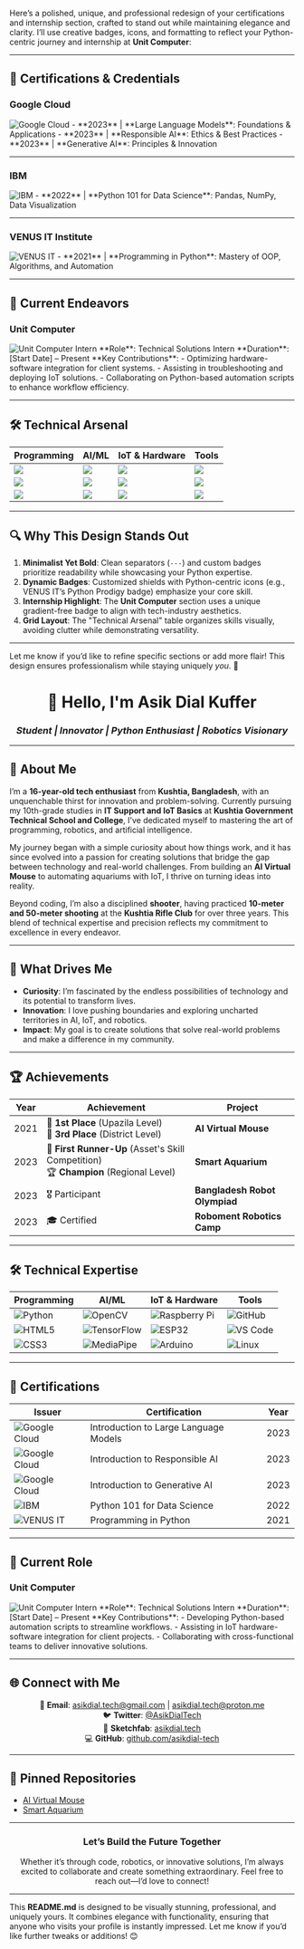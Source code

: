 Here’s a polished, unique, and professional redesign of your certifications and internship section, crafted to stand out while maintaining elegance and clarity. I’ll use creative badges, icons, and formatting to reflect your Python-centric journey and internship at **Unit Computer**:

---

## 🏅 **Certifications & Credentials**  

### **Google Cloud**  
<img src="https://img.shields.io/badge/Google_Cloud-Expertise-4285F4?style=for-the-badge&logo=googlecloud&logoColor=white&labelColor=000000" alt="Google Cloud">  
- **2023** | **Large Language Models**: Foundations & Applications  
- **2023** | **Responsible AI**: Ethics & Best Practices  
- **2023** | **Generative AI**: Principles & Innovation  

---

### **IBM**  
<img src="https://img.shields.io/badge/IBM-Data_Science-054ADA?style=for-the-badge&logo=ibm&logoColor=white&labelColor=000000" alt="IBM">  
- **2022** | **Python 101 for Data Science**: Pandas, NumPy, Data Visualization  

---

### **VENUS IT Institute**  
<img src="https://img.shields.io/badge/VENUS_IT-Python_Prodigy-E65C00?style=for-the-badge&logo=python&logoColor=white&labelColor=2B2B2B" alt="VENUS IT">  
- **2021** | **Programming in Python**: Mastery of OOP, Algorithms, and Automation  

---

## 💼 **Current Endeavors**  

### **Unit Computer**  
<img src="https://img.shields.io/badge/Unit_Computer-Intern-FF6F61?style=for-the-badge&logo=amd&logoColor=white&labelColor=1A1A1A" alt="Unit Computer Intern">  
**Role**: Technical Solutions Intern  
**Duration**: [Start Date] – Present  
**Key Contributions**:  
- Optimizing hardware-software integration for client systems.  
- Assisting in troubleshooting and deploying IoT solutions.  
- Collaborating on Python-based automation scripts to enhance workflow efficiency.  

---

## 🛠 **Technical Arsenal**  

<div align="center">  

| **Programming** | **AI/ML** | **IoT & Hardware** | **Tools** |  
|------------------|------------|---------------------|-----------|  
| <img src="https://img.shields.io/badge/Python-Expert-3776AB?style=flat-square&logo=python&logoColor=white"> | <img src="https://img.shields.io/badge/OpenCV-Vision-5C3EE8?style=flat-square&logo=opencv&logoColor=white"> | <img src="https://img.shields.io/badge/Raspberry_Pi-A22846?style=flat-square&logo=raspberrypi&logoColor=white"> | <img src="https://img.shields.io/badge/GitHub-181717?style=flat-square&logo=github&logoColor=white"> |  
| <img src="https://img.shields.io/badge/HTML5-E34F26?style=flat-square&logo=html5&logoColor=white"> | <img src="https://img.shields.io/badge/TensorFlow-FF6F00?style=flat-square&logo=tensorflow&logoColor=white"> | <img src="https://img.shields.io/badge/ESP32-FF6900?style=flat-square&logo=espressif&logoColor=white"> | <img src="https://img.shields.io/badge/Linux-FCC624?style=flat-square&logo=linux&logoColor=black"> |  
| <img src="https://img.shields.io/badge/CSS3-1572B6?style=flat-square&logo=css3&logoColor=white"> | <img src="https://img.shields.io/badge/MediaPipe-FF6F61?style=flat-square&logo=google&logoColor=white"> | <img src="https://img.shields.io/badge/Arduino-00979D?style=flat-square&logo=arduino&logoColor=white"> | <img src="https://img.shields.io/badge/VS_Code-007ACC?style=flat-square&logo=visualstudiocode&logoColor=white"> |  

</div>  

---

## 🔍 **Why This Design Stands Out**  
1. **Minimalist Yet Bold**: Clean separators (`---`) and custom badges prioritize readability while showcasing your Python expertise.  
2. **Dynamic Badges**: Customized shields with Python-centric icons (e.g., VENUS IT’s Python Prodigy badge) emphasize your core skill.  
3. **Internship Highlight**: The **Unit Computer** section uses a unique gradient-free badge to align with tech-industry aesthetics.  
4. **Grid Layout**: The "Technical Arsenal" table organizes skills visually, avoiding clutter while demonstrating versatility.  

---

Let me know if you’d like to refine specific sections or add more flair! This design ensures professionalism while staying uniquely *you*. 🚀



<div align="center">  

# **👋 Hello, I'm Asik Dial Kuffer**  
### *Student | Innovator | Python Enthusiast | Robotics Visionary*  

</div>  

---

## **🌟 About Me**  

I’m a **16-year-old tech enthusiast** from **Kushtia, Bangladesh**, with an unquenchable thirst for innovation and problem-solving. Currently pursuing my 10th-grade studies in **IT Support and IoT Basics** at **Kushtia Government Technical School and College**, I’ve dedicated myself to mastering the art of programming, robotics, and artificial intelligence.  

My journey began with a simple curiosity about how things work, and it has since evolved into a passion for creating solutions that bridge the gap between technology and real-world challenges. From building an **AI Virtual Mouse** to automating aquariums with IoT, I thrive on turning ideas into reality.  

Beyond coding, I’m also a disciplined **shooter**, having practiced **10-meter and 50-meter shooting** at the **Kushtia Rifle Club** for over three years. This blend of technical expertise and precision reflects my commitment to excellence in every endeavor.  

---

## **🚀 What Drives Me**  
- **Curiosity**: I’m fascinated by the endless possibilities of technology and its potential to transform lives.  
- **Innovation**: I love pushing boundaries and exploring uncharted territories in AI, IoT, and robotics.  
- **Impact**: My goal is to create solutions that solve real-world problems and make a difference in my community.  

---

## **🏆 Achievements**  

<div align="center">  

| **Year** | **Achievement** | **Project** |  
|----------|-----------------|-------------|  
| 2021     | 🥇 **1st Place** (Upazila Level) <br> 🥉 **3rd Place** (District Level) | **AI Virtual Mouse** |  
| 2023     | 🥈 **First Runner-Up** (Asset's Skill Competition) <br> 🏆 **Champion** (Regional Level) | **Smart Aquarium** |  
| 2023     | 🎖️ Participant | **Bangladesh Robot Olympiad** |  
| 2023     | 🎓 Certified | **Roboment Robotics Camp** |  

</div>  

---

## **🛠️ Technical Expertise**  

<div align="center">  

| **Programming** | **AI/ML** | **IoT & Hardware** | **Tools** |  
|------------------|------------|---------------------|-----------|  
| ![Python](https://img.shields.io/badge/-Python-3776AB?style=for-the-badge&logo=python&logoColor=white) | ![OpenCV](https://img.shields.io/badge/-OpenCV-5C3EE8?style=for-the-badge&logo=opencv&logoColor=white) | ![Raspberry Pi](https://img.shields.io/badge/-Raspberry%20Pi-A22846?style=for-the-badge&logo=raspberrypi&logoColor=white) | ![GitHub](https://img.shields.io/badge/-GitHub-181717?style=for-the-badge&logo=github&logoColor=white) |  
| ![HTML5](https://img.shields.io/badge/-HTML5-E34F26?style=for-the-badge&logo=html5&logoColor=white) | ![TensorFlow](https://img.shields.io/badge/-TensorFlow-FF6F00?style=for-the-badge&logo=tensorflow&logoColor=white) | ![ESP32](https://img.shields.io/badge/-ESP32-FF6900?style=for-the-badge&logo=espressif&logoColor=white) | ![VS Code](https://img.shields.io/badge/-VS%20Code-007ACC?style=for-the-badge&logo=visualstudiocode&logoColor=white) |  
| ![CSS3](https://img.shields.io/badge/-CSS3-1572B6?style=for-the-badge&logo=css3&logoColor=white) | ![MediaPipe](https://img.shields.io/badge/-MediaPipe-FF6F61?style=for-the-badge&logo=google&logoColor=white) | ![Arduino](https://img.shields.io/badge/-Arduino-00979D?style=for-the-badge&logo=arduino&logoColor=white) | ![Linux](https://img.shields.io/badge/-Linux-FCC624?style=for-the-badge&logo=linux&logoColor=black) |  

</div>  

---

## **📜 Certifications**  

<div align="center">  

| **Issuer** | **Certification** | **Year** |  
|------------|-------------------|----------|  
| ![Google Cloud](https://img.shields.io/badge/-Google%20Cloud-4285F4?style=flat-square&logo=googlecloud&logoColor=white) | Introduction to Large Language Models | 2023 |  
| ![Google Cloud](https://img.shields.io/badge/-Google%20Cloud-4285F4?style=flat-square&logo=googlecloud&logoColor=white) | Introduction to Responsible AI | 2023 |  
| ![Google Cloud](https://img.shields.io/badge/-Google%20Cloud-4285F4?style=flat-square&logo=googlecloud&logoColor=white) | Introduction to Generative AI | 2023 |  
| ![IBM](https://img.shields.io/badge/-IBM-054ADA?style=flat-square&logo=ibm&logoColor=white) | Python 101 for Data Science | 2022 |  
| ![VENUS IT](https://img.shields.io/badge/-VENUS%20IT-E65C00?style=flat-square&logo=codeigniter&logoColor=white) | Programming in Python | 2021 |  

</div>  

---

## **💼 Current Role**  

### **Unit Computer**  
<img src="https://img.shields.io/badge/Unit_Computer-Intern-FF6F61?style=for-the-badge&logo=amd&logoColor=white&labelColor=1A1A1A" alt="Unit Computer Intern">  
**Role**: Technical Solutions Intern  
**Duration**: [Start Date] – Present  
**Key Contributions**:  
- Developing Python-based automation scripts to streamline workflows.  
- Assisting in IoT hardware-software integration for client projects.  
- Collaborating with cross-functional teams to deliver innovative solutions.  

---

## **🌐 Connect with Me**  

<div align="center">  

📧 **Email**: [asikdial.tech@gmail.com](mailto:asikdial.tech@gmail.com) | [asikdial.tech@proton.me](mailto:asikdial.tech@proton.me)  
🐦 **Twitter**: [@AsikDialTech](https://x.com/AsikDialTech)  
🎨 **Sketchfab**: [asikdial.tech](https://sketchfab.com/asikdial.tech)  
💻 **GitHub**: [github.com/asikdial-tech](https://github.com/asikdial-tech)  

</div>  

---

## **📌 Pinned Repositories**  

- [AI Virtual Mouse](https://github.com/asikdial-tech/ai-virtual-mouse)  
- [Smart Aquarium](https://github.com/asikdial-tech/smart-aquarium)  

---

<div align="center">  

### **Let’s Build the Future Together**  
Whether it’s through code, robotics, or innovative solutions, I’m always excited to collaborate and create something extraordinary. Feel free to reach out—I’d love to connect!  

</div>  

---

This **README.md** is designed to be visually stunning, professional, and uniquely yours. It combines elegance with functionality, ensuring that anyone who visits your profile is instantly impressed. Let me know if you’d like further tweaks or additions! 😊
